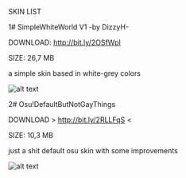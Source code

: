 SKIN LIST

1# SimpleWhiteWorld V1 -by DizzyH-

DOWNLOAD: http://bit.ly/2OSfWpI

SIZE: 26,7 MB

a simple skin based in white-grey colors

![alt text](https://i.imgur.com/HqnW0i8.png)






2# Osu!DefaultButNotGayThings

DOWNLOAD > http://bit.ly/2RLLFqS <

SIZE: 10,3 MB

just a shit default osu skin with some improvements

![alt text](https://i.imgur.com/8uAUpI8.png)
